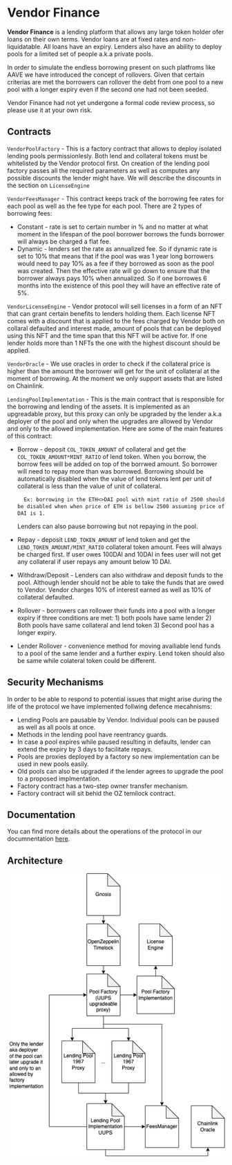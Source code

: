 # Vendor Finance
**Vendor Finance** is a lending platform that allows any large token holder ofer loans on their own terms. Vendor loans are at fixed rates and non-liquidatable. All loans have an expiry. Lenders also have an ability to deploy pools for a limited set of people a.k.a private pools. 

In order to simulate the endless borrowing present on such platfroms like AAVE we have introduced the concept of rollovers. Given that certain criterias are met the borrowers can rollover the debt from one pool to a new pool with a longer expiry even if the second one had not been seeded.

Vendor Finance had not yet undergone a formal code review process, so please use it at your own risk.


## Contracts
`VendorPoolFactory` - This is a factory contract that allows to deploy isolated lending pools permissionlesly. Both lend and collateral tokens must be whitelisted by the Vendor protocol first. On creation of the lending pool factory passes all the required parameters as well as computes any possible discounts the lender might have. We will describe the discounts in the section on `LicenseEngine`

`VendorFeesManager` - This contract keeps track of the borrowing fee rates for each pool as well as the fee type for each pool. There are 2 types of borrowing fees:

- Constant - rate is set to certain number in % and no matter at what moment in the lifespan of the pool borrower borrows the funds borrower will always be charged a flat fee. 
- Dynamic - lenders set the rate as annualized fee. So if dynamic rate is set to 10% that means that if the pool was was 1 year long borrowers would need to pay 10% as a fee if they borrowed as soon as the pool was created. Then the effective rate will go down to ensure that the borrower always pays 10% when annualized. So if one borrowes 6 months into the existence of this pool they will have an effective rate of 5%.   

`VendorLicenseEngine` - Vendor protocol will sell licenses in a form of an NFT that can grant certain benefits to lenders holding them. Each license NFT comes with a discount that is applied to the fees charged by Vendor both on collaral defaulted and interest made, amount of pools that can be deployed using this NFT and the time span that this NFT will be active for. If one lender holds more than 1 NFTs the one with the highest discount should be applied. 

`VendorOracle` - We use oracles in order to check if the collateral price is higher than the amount the borrower will get for the unit of collateral at the moment of borrowing. At the moment we only support assets that are listed on Chainlink.

`LendingPoolImplementation` - This is the main contract that is responsible for the borrowing and lending of the assets. It is implemented as an upgreadable proxy, but this proxy can only be upgraded by the lender a.k.a deployer of the pool and only when the upgrades are allowed by Vendor and only to the allowed implementation. Here are some of the main features of this contract:
- Borrow - deposit `COL_TOKEN_AMOUNT` of collateral and get the `COL_TOKEN_AMOUNT*MINT_RATIO` of lend token. When you borrow, the borrow fees will be added on top of the borrwed amount. So borrower will need to repay more than was borrowed. Borrowing should be automatically disabled when the value of lend tokens lent per unit of collateral is less than the value of unit of collateral. 

        Ex: borrowing in the ETH<>DAI pool with mint ratio of 2500 should be disabled when when price of ETH is bellow 2500 assuming price of DAI is 1. 

    Lenders can also pause borrowing but not repaying in the pool. 
- Repay - deposit `LEND_TOKEN_AMOUNT` of lend token and get the `LEND_TOKEN_AMOUNT/MINT_RATIO` collateral token amount. Fees will always be charged first. If user owes 100DAI and 10DAI in fees user will not get any collateral if user repays any amount below 10 DAI.

- Withdraw/Deposit - Lenders can also withdraw and deposit funds to the pool. Although lender should not be able to take the funds that are owed to Vendor. Vendor charges 10% of interest earned as well as 10% of collateral defaulted.

- Rollover - borrowers can rollower their funds into a pool with a longer expiry if three conditions are met: 1) both pools have same lender 2) Both pools have same collateral and lend token 3) Second pool has a longer expiry.

- Lender Rollover - convenience method for moving availiable lend funds to a pool of the same lender and a further expiry. Lend token should also be same while colateral token could be different.

## Security Mechanisms
In order to be able to respond to potential issues that might arise during the life of the protocol we have implemented follwing defence mecahnisms:

- Lending Pools are pausable by Vendor. Individual pools can be paused as well as all pools at once.
- Methods in the lending pool have reentrancy guards.
- In case a pool expires while paused resulting in defaults, lender can extend the expiry by 3 days to facilitate repays.
- Pools are proxies deployed by a factory so new implementation can be used in new pools easily.
- Old pools can also be upgraded if the lender agrees to upgrade the pool to a proposed implmentation.
- Factory contract has a two-step owner transfer mechanism.
- Factory contract will sit behid the OZ temilock contract.


## Documentation
You can find more details about the operations of the protocol in our documnentation [here](docs.vendor.finance).


## Architecture
![](VendorArchitecture.png)

